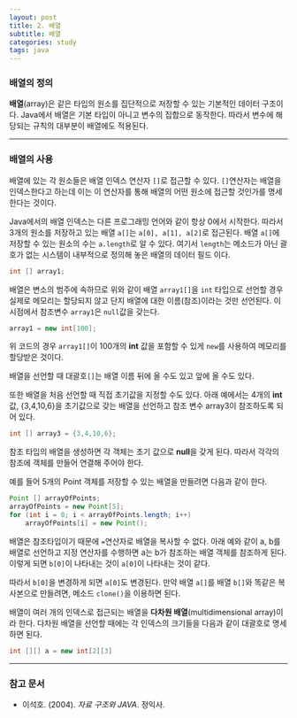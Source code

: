 ```yaml
---
layout: post
title: 2. 배열
subtitle: 배열
categories: study
tags: java
---
```


### 배열의 정의

**배열**(array)은 같은 타입의 원소를 집단적으로 저장할 수 있는 기본적인 데이터 구조이다. Java에서 배열은 기본 타입이 아니고 변수의 집합으로 동작한다. 따라서 변수에 해당되는 규칙의 대부분이 배열에도 적용된다.

***

### 배열의 사용

배열에 있는 각 원소들은 배열 인덱스 연산자 `[]`로 접근할 수 있다. `[]`연산자는 배열을 인덱스한다고 하는데 이는 이 연산자를 통해 배열의 어떤 원소에 접근할 것인가를 명세한다는 것이다. 

Java에서의 배열 인덱스는 다른 프로그래밍 언어와 같이 항상 0에서 시작한다. 따라서 3개의 원소를 저장하고 있는 배열 `a[]`는 `a[0], a[1], a[2]`로 접근된다. 배열 `a[]`에 저장할 수 있는 원소의 수는 `a.length`로 알 수 있다. 여기서 `length`는 메소드가 아닌 괄호가 없는 시스템이 내부적으로 정의해 놓은 배열의 데이터 필드 이다.

```java
int [] array1;
```

배열은 변소의 범주에 속하므로 위와 같이 배열 `array1[]`을 `int` 타입으로 선언할 경우 실제로 메모리는 할당되지 않고 단지 배열에 대한 이름(참조)이라는 것만 선언된다. 이 시점에서 참조변수 `array1`은 `null`값을 갖는다.

```java
array1 = new int[100];
```

위 코드의 경우 `array1[]`이 100개의 **int** 값을 포함할 수 있게 `new`를 사용하여 메모리를 할당받은 것이다.

배열을 선언할 때 대괄호`[]`는 배열 이름 뒤에 올 수도 있고 앞에 올 수도 있다.

또한 배열을 처음 선언할 때 직접 초기값을 지정할 수도 있다. 아래 예에서는 4개의 **int**값, {3,4,10,6}을 초기값으로 갖는 배열을 선언하고 참조 변수 array3이 참조하도록 되어 있다.

```java
int [] array3 = {3,4,10,6};
```

참조 타입의 배열을 생성하면 각 객체는 초기 값으로 **null**을 갖게 된다. 따라서 각각의 참조에 객체를 만들어 연결해 주어야 한다.

예를 들어 5개의 Point 객체를 저장할 수 있는 배열을 만들려면 다음과 같이 한다.

```java
Point [] arrayOfPoints;
arrayOfPoints = new Point[5];
for (int i = 0; i < arrayOfPoints.length; i++)
    arrayOfPoints[i] = new Point();
```

배열은 참조타입이기 때문에 `=`연산자로 배열을 복사할 수 없다. 아래 예와 같이 a, b를 배열로 선언하고 지정 연산자를 수행하면 a는 b가 참조하는 배열 객체를 참조하게 된다. 이렇게 되면 `b[0]`이 나타내는 것이 `a[0]`이 나타내는 것이 같다.

따라서 `b[0]`을 변경하게 되면 `a[0]`도 변경된다. 만약 배열 `a[]`를 배열 `b[]`와 똑같은 복사본으로 만들려면, 메소드 `clone()`을 이용하면 된다.

배열이 여러 개의 인덱스로 접근되는 배열을 **다차원 배열**(multidimensional array)이라 한다. 다차원 배열을 선언할 때에는 각 인덱스의 크기들을 다음과 같이 대괄호로 명세하면 된다.

```java
int [][] a = new int[2][3]
```

***

### 참고 문서
- 이석호. (2004). *자료 구조와 JAVA*. 정익사.
